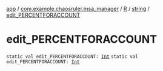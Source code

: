 [app](../../../index.md) / [com.example.chaosruler.msa_manager](../../index.md) / [R](../index.md) / [string](index.md) / [edit_PERCENTFORACCOUNT](.)

# edit_PERCENTFORACCOUNT

`static val edit_PERCENTFORACCOUNT: `[`Int`](https://kotlinlang.org/api/latest/jvm/stdlib/kotlin/-int/index.html)
`static val edit_PERCENTFORACCOUNT: `[`Int`](https://kotlinlang.org/api/latest/jvm/stdlib/kotlin/-int/index.html)